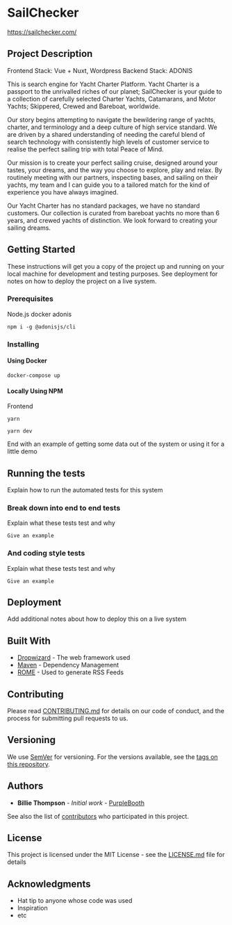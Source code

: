# SailChecker

https://sailchecker.com/

## Project Description
Frontend Stack: Vue + Nuxt, Wordpress
Backend Stack: ADONIS

This is search engine for Yacht Charter Platform.
Yacht Charter is a passport to the unrivalled riches of our planet; SailChecker is your guide to a collection of carefully selected Charter Yachts, Catamarans, and Motor Yachts; Skippered, Crewed and Bareboat, worldwide.

Our story begins attempting to navigate the bewildering range of yachts, charter, and terminology and a deep culture of high service standard. We are driven by a shared understanding of needing the careful blend of search technology with consistently high levels of customer service to realise the perfect sailing trip with total Peace of Mind.

Our mission is to create your perfect sailing cruise, designed around your tastes, your dreams, and the way you choose to explore, play and relax. By routinely meeting with our partners, inspecting bases, and sailing on their yachts, my team and I can guide you to a tailored match for the kind of experience you have always imagined.

Our Yacht Charter has no standard packages, we have no standard customers. Our collection is curated from bareboat yachts no more than 6 years, and crewed yachts of distinction. We look forward to creating your sailing dreams.

## Getting Started

These instructions will get you a copy of the project up and running on your local machine for development and testing purposes. See deployment for notes on how to deploy the project on a live system.

### Prerequisites
Node.js
docker
adonis

```
npm i -g @adonisjs/cli
```

### Installing

#### Using Docker

```
docker-compose up
```

#### Locally Using NPM

Frontend
```
yarn
```
```
yarn dev
```

End with an example of getting some data out of the system or using it for a little demo

## Running the tests

Explain how to run the automated tests for this system

### Break down into end to end tests

Explain what these tests test and why

```
Give an example
```

### And coding style tests

Explain what these tests test and why

```
Give an example
```

## Deployment

Add additional notes about how to deploy this on a live system

## Built With

* [Dropwizard](http://www.dropwizard.io/1.0.2/docs/) - The web framework used
* [Maven](https://maven.apache.org/) - Dependency Management
* [ROME](https://rometools.github.io/rome/) - Used to generate RSS Feeds

## Contributing

Please read [CONTRIBUTING.md](https://gist.github.com/PurpleBooth/b24679402957c63ec426) for details on our code of conduct, and the process for submitting pull requests to us.

## Versioning

We use [SemVer](http://semver.org/) for versioning. For the versions available, see the [tags on this repository](https://github.com/your/project/tags). 

## Authors

* **Billie Thompson** - *Initial work* - [PurpleBooth](https://github.com/PurpleBooth)

See also the list of [contributors](https://github.com/your/project/contributors) who participated in this project.

## License

This project is licensed under the MIT License - see the [LICENSE.md](LICENSE.md) file for details

## Acknowledgments

* Hat tip to anyone whose code was used
* Inspiration
* etc
